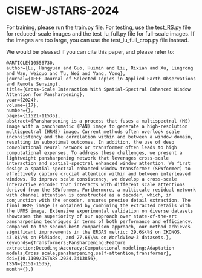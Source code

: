 # CISEW-JSTARS-2024
 
For training, please run the train.py file. For testing, use the test_RS.py file for reduced-scale images and the test_lu_full.py file for full-scale images. If the images are too large, you can use the test_lu_full_crop.py file instead.

We would be pleased if you can cite this paper, and please refer to:

    @ARTICLE{10556730,
    author={Lu, Hangyuan and Guo, Huimin and Liu, Rixian and Xu, Lingrong and Wan, Weiguo and Tu, Wei and Yang, Yong},
    journal={IEEE Journal of Selected Topics in Applied Earth Observations and Remote Sensing}, 
    title={Cross-Scale Interaction With Spatial-Spectral Enhanced Window Attention for Pansharpening}, 
    year={2024},
    volume={17},
    number={},
    pages={11521-11535},
    abstract={Pansharpening is a process that fuses a multispectral (MS) image with a panchromatic (PAN) image to generate a high-resolution multispectral (HRMS) image. Current methods often overlook scale inconsistency and the correlation within and between a window domain, resulting in suboptimal outcomes. In addition, the use of deep convolutional neural network or transformer often leads to high computational expenses. To address these challenges, we present a lightweight pansharpening network that leverages cross-scale interaction and spatial-spectral enhanced window attention. We first design a spatial-spectral enhanced window transformer (SEWformer) to effectively capture crucial attention within and between interleaved windows. To improve scale consistency, we develop a cross-scale interactive encoder that interacts with different scale attentions derived from the SEWformer. Furthermore, a multiscale residual network with channel attention is constructed as a decoder, which, in conjunction with the encoder, ensures precise detail extraction. The final HRMS image is obtained by combining the extracted details with the UPMS image. Extensive experimental validation on diverse datasets showcases the superiority of our approach over state-of-the-art pansharpening techniques in terms of both performance and efficiency. Compared to the second-best comparison approach, our method achieves significant improvements in the ERGAS metric: 29.6$\%$ on IKONOS, 43.8$\%$ on Pléiades, and 27.6$\%$ on WorldView-3 datasets.},
    keywords={Transformers;Pansharpening;Feature extraction;Decoding;Accuracy;Computational modeling;Adaptation models;Cross scale;pansharpening;self-attention;transformer},
    doi={10.1109/JSTARS.2024.3413856},
    ISSN={2151-1535},
    month={},}
